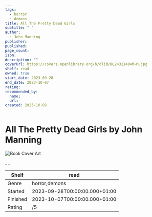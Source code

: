 ```yaml
---
tags:
  - horror
  - demons
title: All The Pretty Dead Girls
subtitle: " "
author:
  - John Manning
publisher:
published:
page_count:
isbn:
description: ""
coverUrl: https://covers.openlibrary.org/b/olid/OL24321404M-M.jpg
shelf: read
owned: true
start_date: 2023-09-28
end_date: 2023-10-07
rating:
recommended_by:
  name:
  url:
created: 2023-10-09
---
```


# All The Pretty Dead Girls by John Manning

![Book Cover Art](https://covers.openlibrary.org/b/olid/OL24321404M-M.jpg)

_ _

| Shelf | read |
| --- | --- |
| Genre | horror,demons |
| Started | 2023-09-28T00:00:00.000+01:00 |
| Finished | 2023-10-07T00:00:00.000+01:00 |
| Rating | /5 |
